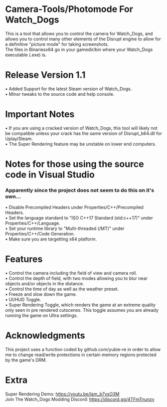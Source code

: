 # Camera-Tools/Photomode For Watch_Dogs
This is a tool that allows you to control the camera for Watch_Dogs, and allows you to control many other elements of the Disrupt engine to allow for a definitive "picture mode" for taking screenshots. <br /> 
The files in Binariesx64 go in your gamedir/bin where your Watch_Dogs executable (.exe) is. 
# Release Version 1.1
• Added Support for the latest Steam version of Watch_Dogs. <br /> 
• Minor tweaks to the source code and help console.
# Important Notes
• If you are using a cracked version of Watch_Dogs, this tool will likely not be compatible unless your crack has the same version of Disrupt_b64.dll for Uplay/Steam.  <br /> 
• The Super Rendering feature may be unstable on lower end computers.
# Notes for those using the source code in Visual Studio
### Apparently since the project does not seem to do this on it's own... <br /> 
• Disable Precompiled Headers under Properties/C++/Precompiled Headers.  <br /> 
• Set the language standard to "ISO C++17 Standard (std:c++17)" under Properties/C++/Language.  <br /> 
• Set your runtime library to "Multi-threaded (/MT)" under Properties/C++/Code Generation.  <br />
• Make sure you are targetting x64 platform.
# Features
• Control the camera including the field of view and camera roll. <br /> 
• Control the depth of field, with two modes allowing you to blur near objects and/or objects in the distance. <br /> 
• Control the time of day as well as the weather preset. <br /> 
• Freeze and slow down the game. <br /> 
• UI/HUD Toggle.  <br /> 
• Super Rendering Toggle, which renders the game at an extreme quality only seen in pre rendered cutscenes. This toggle assumes you are already running the game on Ultra settings.
# Acknowledgments
This project uses a function coded by github.com/yubie-re in order to allow me to change read/write protections in certain memory regions protected by the game's DRM. 
# Extra
Super Rendering Demo: https://youtu.be/lam_b7vsO3M  <br />
Join The Watch_Dogs Modding Discord: https://discord.gg/4TFmTnunzv
